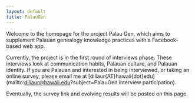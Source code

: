 ```yaml
---
layout: default
title: PalauGen
---
```


Welcome to the homepage for the project Palau Gen, which aims to supplement Palauan genealogy knowledge practices with a Facebook-based web app.

Currently, the project is in the first round of interviews phase. These interviews look at communication habits, Palauan culture, and Palauan identity. If you are Palauan and interested in being interviewed, or taking an online survey, please email me at [diliaur{AT}hawaii{dot}edu](mailto:diliaur@hawaii.edu?subject=PalauGen interview participation).

Eventually, the survey link and evolving results will be posted on this page.